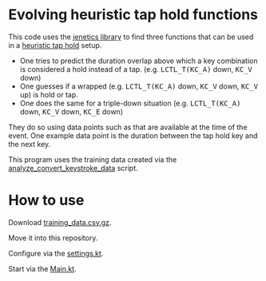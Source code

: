# Evolving heuristic tap hold functions
This code uses the [jenetics library](https://github.com/jenetics/jenetics) to find three functions that can be used in a [heuristic tap hold](https://github.com/CreamyCookie/qmk_userspace/keyboards/ducktopus/keymaps/vial/features/) setup.

* One tries to predict the duration overlap above which a key combination is considered a hold instead of a tap.  (e.g. <kbd>LCTL_T(KC_A)</kbd> down, <kbd>KC_V</kbd> down)
* One guesses if a wrapped (e.g. <kbd>LCTL_T(KC_A)</kbd> down, <kbd>KC_V</kbd> down, <kbd>KC_V</kbd> up) is hold or tap.
* One does the same for a triple-down situation (e.g. <kbd>LCTL_T(KC_A)</kbd> down, <kbd>KC_V</kbd> down, <kbd>KC_E</kbd> down)

They do so using data points such as that are available at the time of the event. One example data point is the duration between the tap hold key and the next key.

This program uses the training data created via the [analyze_convert_keystroke_data](https://github.com/CreamyCookie/analyze_convert_keystroke_data) script.

# How to use
Download [training_data.csv.gz](https://github.com/CreamyCookie/analyze_convert_keystroke_data/tree/main/dataset).

Move it into this repository.

Configure via the [settings.kt](src/main/kotlin/settings.kt).

Start via the [Main.kt](src/main/kotlin/Main.kt).